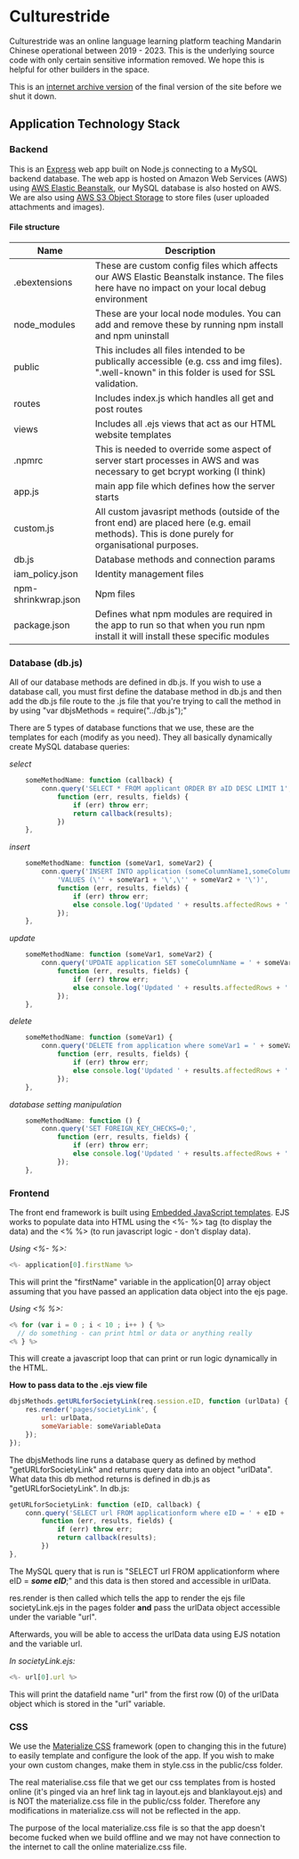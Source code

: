 # Culturestride

Culturestride was an online language learning platform teaching Mandarin Chinese operational between 2019 - 2023. This is the underlying source code with only certain sensitive information removed. We hope this is helpful for other builders in the space.

This is an [internet archive version](https://web.archive.org/web/20230227115913/https://culturestride.com/) of the final version of the site before we shut it down.

## Application Technology Stack
### Backend
This is an [Express](https://expressjs.com/) web app built on Node.js connecting to a MySQL backend database. The web app is hosted on Amazon Web Services (AWS) using [AWS Elastic Beanstalk](https://aws.amazon.com/elasticbeanstalk/), our MySQL database is also hosted on AWS. We are also using [AWS S3 Object Storage](https://aws.amazon.com/s3/) to store files (user uploaded attachments and images).
#### File structure
|Name|Description|
|---|---|
|.ebextensions|These are custom config files which affects our AWS Elastic Beanstalk instance. The files here have no impact on your local debug environment|
|node_modules|These are your local node modules. You can add and remove these by running npm install and npm uninstall|
|public|This includes all files intended to be publically accessible (e.g. css and img files). ".well-known" in this folder is used for SSL validation.|
|routes|Includes index.js which handles all get and post routes|
|views|Includes all .ejs views that act as our HTML website templates|
|.npmrc|This is needed to override some aspect of server start processes in AWS and was necessary to get bcrypt working (I think)|
|app.js|main app file which defines how the server starts|
|custom.js|All custom javasript methods (outside of the front end) are placed here (e.g. email methods). This is done purely for organisational purposes.|
|db.js|Database methods and connection params|
|iam_policy.json|Identity management files|
|npm-shrinkwrap.json|Npm files|
|package.json|Defines what npm modules are required in the app to run so that when you run npm install it will install these specific modules|

### Database (db.js)
All of our database methods are defined in db.js. If you wish to use a database call, you must first define the database method in db.js and then add the db.js file route to the .js file that you're trying to call the method in by using "var dbjsMethods = require("../db.js");"

There are 5 types of database functions that we use, these are the templates for each (modify as you need). They all basically dynamically create MySQL database queries:

*select*
```javascript
    someMethodName: function (callback) {
        conn.query('SELECT * FROM applicant ORDER BY aID DESC LIMIT 1',
            function (err, results, fields) {
                if (err) throw err;
                return callback(results);
            })
    },
```
*insert*
```javascript
    someMethodName: function (someVar1, someVar2) {
        conn.query('INSERT INTO application (someColumnName1,someColumnName2)' +
            'VALUES (\'' + someVar1 + '\',\'' + someVar2 + '\')',
            function (err, results, fields) {
                if (err) throw err;
                else console.log('Updated ' + results.affectedRows + ' row(s).');
            });
    },
```
*update*
```javascript
    someMethodName: function (someVar1, someVar2) {
        conn.query('UPDATE application SET someColumnName = ' + someVar1 + ' where someVar2 = ' + someVar2 + ';',
            function (err, results, fields) {
                if (err) throw err;
                else console.log('Updated ' + results.affectedRows + ' row(s).');
            });
    },
```
*delete*
```javascript
    someMethodName: function (someVar1) {
        conn.query('DELETE from application where someVar1 = ' + someVar1 + ';',
            function (err, results, fields) {
                if (err) throw err;
                else console.log('Updated ' + results.affectedRows + ' row(s).');
            });
    },
```
*database setting manipulation*
```javascript
    someMethodName: function () {
        conn.query('SET FOREIGN_KEY_CHECKS=0;',
            function (err, results, fields) {
                if (err) throw err;
                else console.log('Updated ' + results.affectedRows + ' row(s).');
            });
    },
```
### Frontend
The front end framework is built using [Embedded JavaScript templates](https://ejs.co/). EJS works to populate data into HTML using the <%- %> tag (to display the data) and the <% %> (to run javascript logic - don't display data).

*Using <%- %>:*
```javascript
<%- application[0].firstName %>
```

This will print the "firstName" variable in the application[0] array object assuming that you have passed an application data object into the ejs page.

*Using <% %>:*
```javascript
<% for (var i = 0 ; i < 10 ; i++ ) { %>
  // do something - can print html or data or anything really
<% } %>
```

This will create a javascript loop that can print or run logic dynamically in the HTML.

**How to pass data to the .ejs view file**
```javascript
dbjsMethods.getURLforSocietyLink(req.session.eID, function (urlData) {
    res.render('pages/societyLink', {
        url: urlData,
        someVariable: someVariableData
    });
});
```
The dbjsMethods line runs a database query as defined by method "getURLforSocietyLink" and returns query data into an object "urlData". What data this db method returns is defined in db.js as "getURLforSocietyLink".
In db.js:
```javascript
getURLforSocietyLink: function (eID, callback) {
    conn.query('SELECT url FROM applicationform where eID = ' + eID + ';',
        function (err, results, fields) {
            if (err) throw err;
            return callback(results);
        })
},
```
The MySQL query that is run is "SELECT url FROM applicationform where eID = ***some eID***;" and this data is then stored and accessible in urlData.

res.render is then called which tells the app to render the ejs file societyLink.ejs in the pages folder **and** pass the urlData object accessible under the variable "url".

Afterwards, you will be able to access the urlData data using EJS notation and the variable url.

*In societyLink.ejs:*
```javascript
<%- url[0].url %>
```
This will print the datafield name "url" from the first row (0) of the urlData object which is stored in the "url" variable.

### CSS
We use the [Materialize CSS](http://materializecss.com/) framework (open to changing this in the future) to easily template and configure the look of the app. If you wish to make your own custom changes, make them in style.css in the public/css folder.

The real materialise.css file that we get our css templates from is hosted online (it's pinged via an href link tag in layout.ejs and blanklayout.ejs) and is NOT the materialize.css file in the public/css folder. Therefore any modifications in materialize.css will not be reflected in the app.

The purpose of the local materialize.css file is so that the app doesn't become fucked when we build offline and we may not have connection to the internet to call the online materialize.css file.